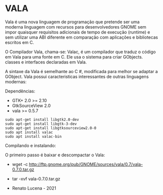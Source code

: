 # VALA

Vala é uma nova linguagem de programação que pretende ser uma moderna linguagem com recursos para desenvolvedores GNOME sem impor quaisquer requisitos adicionais de tempo de execução (runtime) e sem utilizar uma ABI diferente em comparação com aplicações e bibliotecas escritos em C.

O Compilador Vala, chama-se: Valac, é um compilador que traduz o código em Vala para uma  fonte em C.  Ele usa o sistema para criar GObjects. classes e interfaces declaradas em Vala.

A sintaxe da Vala é semelhante ao C #, modificada para melhor se adaptar a GObject. Vala possui caracteristicas interessantes de outras linguagens modernas:

Dependências:

- GTK+ 2.0 >= 2.10
- GtkSourceView 2.0
- vala >= 0.5.7

```
sudo apt-get install libgtk2.0-dev
sudo apt-get install libgtk-3-dev
sudo apt-get install libgtksourceview2.0-0
sudo apt install valac
sudo apt install valac-bin
```

Compilando e instalando:

O primeiro passo é baixar e descompactar o Vala:

- wget -c http://ftp.gnome.org/pub/GNOME/sources/vala/0.7/vala-0.7.0.tar.gz
- tar -xvf vala-0.7.0.tar.gz
 
 - Renato Lucena - 2021
